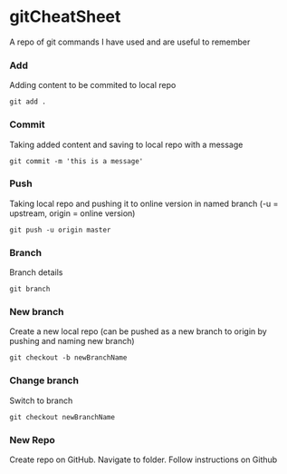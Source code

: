 # gitCheatSheet
A repo of git commands I have used and are useful to remember


### Add
Adding content to be commited to local repo
```
git add .
```

### Commit
Taking added content and saving to local repo with a message
```
git commit -m 'this is a message'
```

### Push
Taking local repo and pushing it to online version in named branch (-u = upstream, origin = online version)
```
git push -u origin master
```

### Branch
Branch details
```
git branch
```

### New branch
Create a new local repo (can be pushed as a new branch to origin by pushing and naming new branch)
```
git checkout -b newBranchName
```

### Change branch
Switch to branch
```
git checkout newBranchName
```


### New Repo
Create repo on GitHub. Navigate to folder. Follow instructions on Github




